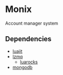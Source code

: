 # Monix

Account manager system

## Dependencies
- [luajit](http://luajit.org/)
- [lzmq](https://github.com/zeromq/lzmq)
	* [luarocks](https://luarocks.org/)
- [mongodb](https://www.mongodb.org/)
